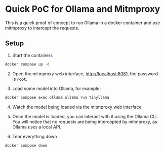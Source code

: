 # Quick PoC for Ollama and Mitmproxy

This is a quick proof of concept to run Ollama in a docker container and use mitmproxy to intercept the requests.

## Setup

1. Start the containers

```bash
docker compose up -d
```

2. Open the mitmproxy web interface, <http://localhost:8081>, the password is **`root`**.

3. Load some model into Ollama, for example:

```bash
docker compose exec ollama ollama run tinyllama
```

4. Watch the model being loaded via the mitmproxy web interface.

5. Once the model is loaded, you can interact with it using the Ollama CLI. You will notice that no requests are being intercepted by mitmproxy, as Ollama uses a local API.

6. Tear everything down

```bash
docker compose down
```
